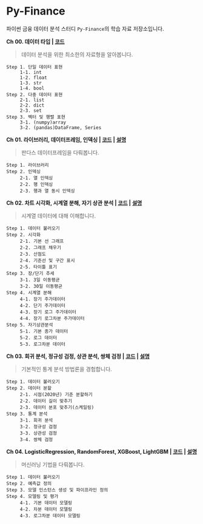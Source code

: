 # Py-Finance
파이썬 금융 데이터 분석 스터디 `Py-Finance`의 학습 자료 저장소입니다.

**Ch 00. 데이터 타입 | [코드](https://github.com/sw-song/py_finance/blob/main/tutorial/00_data_type.ipynb)**
> 데이터 분석을 위한 최소한의 자료형을 알아봅니다.
```
Step 1. 단일 데이터 표현
     1-1. int
     1-2. float
     1-3. str
     1-4. bool
Step 2. 다중 데이터 표현
     2-1. list
     2-2. dict
     2-3. set
Step 3. 벡터 및 행렬 표현
     3-1. (numpy)array
     3-2. (pandas)DataFrame, Series
```

**Ch 01. 라이브러리, 데이터프레임, 인덱싱 | [코드](https://github.com/sw-song/py_finance/blob/main/tutorial/01_library_and_indexing.ipynb) | [설명](https://blog.naver.com/sw930601/222803780138)**
> 판다스 데이터프레임을 다뤄봅니다.
```
Step 1. 라이브러리
Step 2. 인덱싱
     2-1. 열 인덱싱
     2-2. 행 인덱싱
     2-3. 행과 열 동시 인덱싱
```

**Ch 02. 차트 시각화, 시계열 분해, 자기 상관 분석 | [코드](https://github.com/sw-song/py_finance/blob/main/tutorial/02_visualization_decomposition_autocorrelation.ipynb) | [설명](https://blog.naver.com/sw930601/222811729646)**
> 시계열 데이터에 대해 이해합니다.
```
Step 1. 데이터 불러오기
Step 2. 시각화
     2-1. 기본 선 그래프
     2-2. 그래프 채우기
     2-3. 산점도
     2-4. 기준선 및 구간 표시
     2-5. 타이틀 표기
Step 3. 장/단기 추세
     3-1. 3일 이동평균
     3-2. 30일 이동평균
Step 4. 시계열 분해
     4-1. 장기 주가데이터
     4-2. 단기 주가데이터
     4-3. 장기 로그 주가데이터
     4-4. 장기 로그차분 주가데이터
Step 5. 자기상관분석
     5-1. 기본 종가 데이터
     5-2. 로그 데이터
     5-3. 로그차분 데이터
```

**Ch 03. 회귀 분석, 정규성 검정, 상관 분석, 쌍체 검정 | [코드](https://github.com/sw-song/py_finance/blob/main/tutorial/03_statistical_analysis.ipynb) | [설명](https://blog.naver.com/sw930601/222822718529)**
> 기본적인 통계 분석 방법론을 경험합니다.
```
Step 1. 데이터 불러오기
Step 2. 데이터 분할
     2-1. 시점(2020년) 기준 분할하기
     2-2. 데이터 길이 맞추기
     2-3. 데이터 분포 맞추기(스케일링)
Step 3. 통계 분석
     3-1. 회귀 분석
     3-2. 정규성 검정
     3-3. 상관성 검정
     3-4. 쌍체 검정
```

**Ch 04. LogisticRegression, RandomForest, XGBoost, LightGBM | [코드](https://github.com/sw-song/py_finance/blob/main/tutorial/04_machine_learning.ipynb) | [설명](https://blog.naver.com/sw930601/222825538747)**
> 머신러닝 기법을 다뤄봅니다.
```
Step 1. 데이터 불러오기
Step 2. 예측값 정의
Step 3. 모델 인스턴스 생성 및 파이프라인 정의
Step 4. 모델링 및 평가
     4-1. 기본 데이터 모델링
     4-2. 차분 데이터 모델링
     4-3. 로그차분 데이터 모델링
```